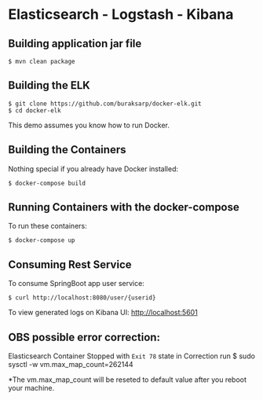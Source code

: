 Elasticsearch - Logstash - Kibana 
=========================

Building application jar file
---------------------
    $ mvn clean package

Building the ELK
---------------------
    $ git clone https://github.com/buraksarp/docker-elk.git
    $ cd docker-elk

This demo assumes you know how to run Docker.

Building the Containers
----------------------
Nothing special if you already have Docker installed:

    $ docker-compose build 

Running Containers with the docker-compose
---------------------
To run these containers:

    $ docker-compose up
    
Consuming Rest Service
---------------------
To consume SpringBoot app user service:

    $ curl http://localhost:8080/user/{userid}
    
To view generated logs on Kibana UI: [http://localhost:5601](http://localhost:5601)

OBS possible error correction: 
---------------------
Elasticsearch Container Stopped with `Exit 78` state in 
Correction run
    $ sudo sysctl -w vm.max_map_count=262144

*The vm.max_map_count will be reseted to default value after you reboot your machine.

